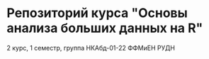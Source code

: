 # Репозиторий курса "Основы анализа больших данных на R"

2 курс, 1 семестр, группа НКАбд-01-22 ФФМиЕН РУДН
